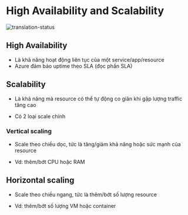 # High Availability and Scalability

![translation-status](https://img.shields.io/badge/Status-done-green)

## High Availability
- Là khả năng hoạt động liên tục của một service/app/resource
- Azure đảm bảo uptime theo SLA (đọc phần SLA)

## Scalability
- Là khả năng mà resource có thể tự động co giãn khi gặp lượng traffic tăng cao

- Có 2 loại scale chính

### Vertical scaling
- Scale theo chiều dọc, tức là tăng/giảm khả năng hoặc sức mạnh của resource

- Vd: thêm/bớt CPU hoặc RAM

## Horizontal scaling
- Scale theo chiều ngang, tức là thêm/bớt số lượng resource

- Vd: thêm/bớt số lượng VM hoặc container